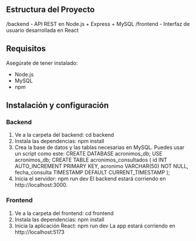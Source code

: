 ## Estructura del Proyecto
/backend - API REST en Node.js + Express + MySQL
/frontend - Interfaz de usuario desarrollada en React

## Requisitos
Asegúrate de tener instalado:
- Node.js
- MySQL
- npm

## Instalación y configuración
### Backend
1. Ve a la carpeta del backend:
   cd backend
2. Instala las dependencias:
   npm install
3. Crea la base de datos y las tablas necesarias en MySQL. Puedes usar un script como este:
   CREATE DATABASE acronimos_db;
   USE acronimos_db;
   CREATE TABLE acronimos_consultados (
     id INT AUTO_INCREMENT PRIMARY KEY,
     acronimo VARCHAR(50) NOT NULL,
     fecha_consulta TIMESTAMP DEFAULT CURRENT_TIMESTAMP
    );
4. Inicia el servidor:
   npm run dev
El backend estará corriendo en http://localhost:3000.

### Frontend
1. Ve a la carpeta del frontend:
   cd frontend
2. Instala las dependencias:
   npm install
3. Inicia la aplicación React:
   npm run dev
La app estará corriendo en http://localhost:5173
